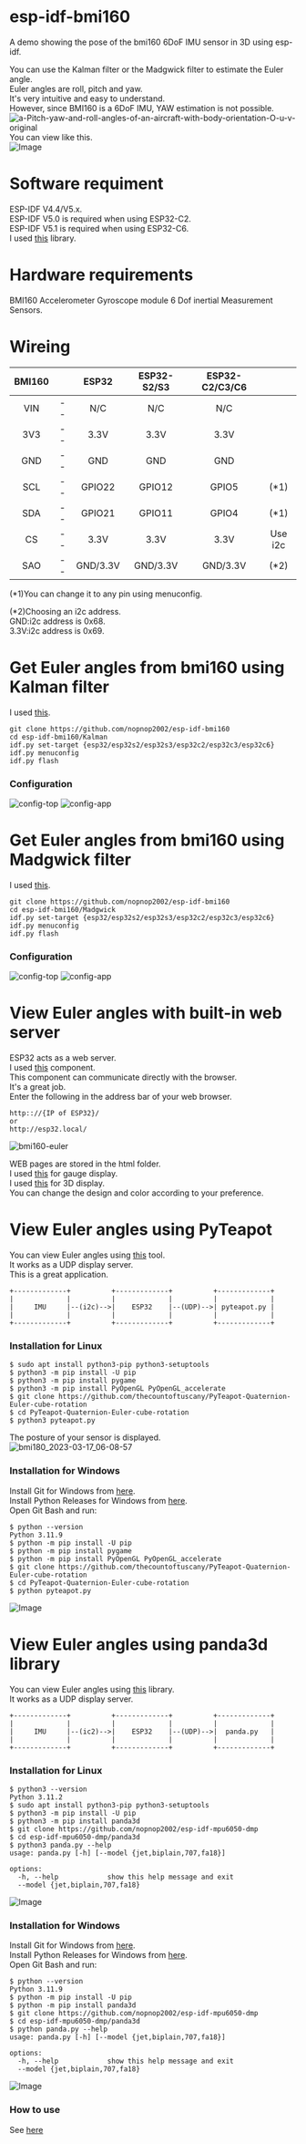 # esp-idf-bmi160
A demo showing the pose of the bmi160 6DoF IMU sensor in 3D using esp-idf.

You can use the Kalman filter or the Madgwick filter to estimate the Euler angle.   
Euler angles are roll, pitch and yaw.   
It's very intuitive and easy to understand.   
However, since BMI160 is a 6DoF IMU, YAW estimation is not possible.   
![a-Pitch-yaw-and-roll-angles-of-an-aircraft-with-body-orientation-O-u-v-original](https://user-images.githubusercontent.com/6020549/226072914-a7f923fc-eb6e-4d19-b2ff-8c9f2749ee6f.jpg)   
You can view like this.   
![Image](https://github.com/user-attachments/assets/6d81eec0-5b80-4e5f-ae97-689742253f9a)   

# Software requiment
ESP-IDF V4.4/V5.x.   
ESP-IDF V5.0 is required when using ESP32-C2.   
ESP-IDF V5.1 is required when using ESP32-C6.   
I used [this](https://github.com/boschsensortec/BMI160_driver) library.   

# Hardware requirements
BMI160 Accelerometer Gyroscope module 6 Dof inertial Measurement Sensors.   

# Wireing
|BMI160||ESP32|ESP32-S2/S3|ESP32-C2/C3/C6||
|:-:|:-:|:-:|:-:|:-:|:-:|
|VIN|--|N/C|N/C|N/C||
|3V3|--|3.3V|3.3V|3.3V||
|GND|--|GND|GND|GND||
|SCL|--|GPIO22|GPIO12|GPIO5|(*1)|
|SDA|--|GPIO21|GPIO11|GPIO4|(*1)|
|CS|--|3.3V|3.3V|3.3V|Use i2c|
|SAO|--|GND/3.3V|GND/3.3V|GND/3.3V|(*2)|

(*1)You can change it to any pin using menuconfig.   

(*2)Choosing an i2c address.   
GND:i2c address is 0x68.   
3.3V:i2c address is 0x69.   


# Get Euler angles from bmi160 using Kalman filter
I used [this](https://github.com/TKJElectronics/KalmanFilter).
```
git clone https://github.com/nopnop2002/esp-idf-bmi160
cd esp-idf-bmi160/Kalman
idf.py set-target {esp32/esp32s2/esp32s3/esp32c2/esp32c3/esp32c6}
idf.py menuconfig
idf.py flash
```

### Configuration
![config-top](https://user-images.githubusercontent.com/6020549/226072705-e26bfc3e-1a70-4df2-98c9-a603daf58761.jpg)
![config-app](https://user-images.githubusercontent.com/6020549/226072711-ce59da34-bf0e-4bc2-8305-851f5d418097.jpg)


# Get Euler angles from bmi160 using Madgwick filter
I used [this](https://github.com/arduino-libraries/MadgwickAHRS).
```
git clone https://github.com/nopnop2002/esp-idf-bmi160
cd esp-idf-bmi160/Madgwick
idf.py set-target {esp32/esp32s2/esp32s3/esp32c2/esp32c3/esp32c6}
idf.py menuconfig
idf.py flash
```

### Configuration
![config-top](https://user-images.githubusercontent.com/6020549/226072705-e26bfc3e-1a70-4df2-98c9-a603daf58761.jpg)
![config-app](https://user-images.githubusercontent.com/6020549/226072711-ce59da34-bf0e-4bc2-8305-851f5d418097.jpg)

# View Euler angles with built-in web server   
ESP32 acts as a web server.   
I used [this](https://github.com/Molorius/esp32-websocket) component.   
This component can communicate directly with the browser.   
It's a great job.   
Enter the following in the address bar of your web browser.   
```
http:://{IP of ESP32}/
or
http://esp32.local/
```

![bmi160-euler](https://user-images.githubusercontent.com/6020549/232381988-f4003a78-2145-493c-829e-9d0952117ea6.JPG)

WEB pages are stored in the html folder.   
I used [this](https://canvas-gauges.com/) for gauge display.   
I used [this](https://threejs.org/) for 3D display.   
You can change the design and color according to your preference.   


# View Euler angles using PyTeapot   
You can view Euler angles using [this](https://github.com/thecountoftuscany/PyTeapot-Quaternion-Euler-cube-rotation) tool.   
It works as a UDP display server.   
This is a great application.   

```
+-------------+          +-------------+          +-------------+
|             |          |             |          |             |
|     IMU     |--(i2c)-->|    ESP32    |--(UDP)-->| pyteapot.py |
|             |          |             |          |             |
+-------------+          +-------------+          +-------------+
```

### Installation for Linux
```
$ sudo apt install python3-pip python3-setuptools
$ python3 -m pip install -U pip
$ python3 -m pip install pygame
$ python3 -m pip install PyOpenGL PyOpenGL_accelerate
$ git clone https://github.com/thecountoftuscany/PyTeapot-Quaternion-Euler-cube-rotation
$ cd PyTeapot-Quaternion-Euler-cube-rotation
$ python3 pyteapot.py
```
The posture of your sensor is displayed.   
![bmi180_2023-03-17_06-08-57](https://user-images.githubusercontent.com/6020549/226072858-b5e52dc5-db87-4613-8c05-4008a4bb8170.png)

### Installation for Windows   
Install Git for Windows from [here](https://gitforwindows.org/).   
Install Python Releases for Windows from [here](https://www.python.org/downloads/windows/).   
Open Git Bash and run:   
```
$ python --version
Python 3.11.9
$ python -m pip install -U pip
$ python -m pip install pygame
$ python -m pip install PyOpenGL PyOpenGL_accelerate
$ git clone https://github.com/thecountoftuscany/PyTeapot-Quaternion-Euler-cube-rotation
$ cd PyTeapot-Quaternion-Euler-cube-rotation
$ python pyteapot.py
```
![Image](https://github.com/user-attachments/assets/3aa9fd0d-2a0a-4a7c-ac40-4b84a70acaaf)


# View Euler angles using panda3d library   
You can view Euler angles using [this](https://www.panda3d.org/) library.   
It works as a UDP display server.   

```
+-------------+          +-------------+          +-------------+
|             |          |             |          |             |
|     IMU     |--(ic2)-->|    ESP32    |--(UDP)-->|  panda.py   |
|             |          |             |          |             |
+-------------+          +-------------+          +-------------+
```

### Installation for Linux
```
$ python3 --version
Python 3.11.2
$ sudo apt install python3-pip python3-setuptools
$ python3 -m pip install -U pip
$ python3 -m pip install panda3d
$ git clone https://github.com/nopnop2002/esp-idf-mpu6050-dmp
$ cd esp-idf-mpu6050-dmp/panda3d
$ python3 panda.py --help
usage: panda.py [-h] [--model {jet,biplain,707,fa18}]

options:
  -h, --help            show this help message and exit
  --model {jet,biplain,707,fa18}
```
![Image](https://github.com/user-attachments/assets/6d81eec0-5b80-4e5f-ae97-689742253f9a)   

### Installation for Windows
Install Git for Windows from [here](https://gitforwindows.org/).   
Install Python Releases for Windows from [here](https://www.python.org/downloads/windows/).   
Open Git Bash and run:   
```
$ python --version
Python 3.11.9
$ python -m pip install -U pip
$ python -m pip install panda3d
$ git clone https://github.com/nopnop2002/esp-idf-mpu6050-dmp
$ cd esp-idf-mpu6050-dmp/panda3d
$ python panda.py --help
usage: panda.py [-h] [--model {jet,biplain,707,fa18}]

options:
  -h, --help            show this help message and exit
  --model {jet,biplain,707,fa18}
```
![Image](https://github.com/user-attachments/assets/0ec982c4-3353-4cb8-9c39-ecd785ca9729)

### How to use   
See [here](https://github.com/nopnop2002/esp-idf-mpu6050-dmp/blob/main/panda3d/README.md)   

